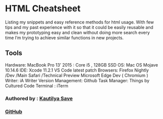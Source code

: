 # HTML Cheatsheet

Listing my snippets and easy reference methods for html usage.
With few tips and my past experience with it so that it could be easily reusable and makes my prototyping easy and clean without doing more search every time I’m trying to achieve similar functions in new projects.

## Tools

Hardware: MacBook Pro 13’ 2015 : Core i5 , 128GB SSD
OS: Mac OS Mojave 10.14.6
IDE: Xcode 11.2.1
VS Code latest patch
Browsers: Firefox Nightly /Dev /Main
Safari /Technical Preview
Microsoft Edge Dev ( Chromium )
Writer: iA Writer
Version Management: Github
Task Manager: Things by Cultured Code
Terminal : iTerm

### Authored by : [Kautilya Save](https://sensehack.github.io/)

### [GitHub](https://github.com/SensehacK)
